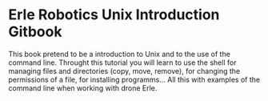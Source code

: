 
# Erle Robotics Unix Introduction Gitbook



This book pretend to be a introduction to Unix and to the use of the command line. Throught this tutorial you will learn to use the shell for managing files and directories (copy, move, remove), for changing the permissions of a file, for installing programms...
All this with examples of the command line when working with drone Erle.
